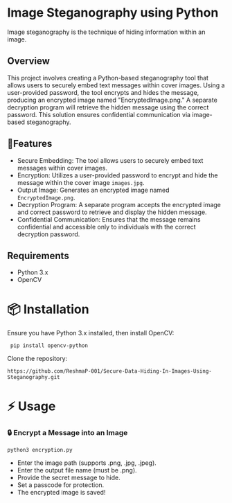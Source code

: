 # Image Steganography using Python
Image steganography is the technique of hiding information within an image. 

## Overview
This project involves creating a Python-based steganography tool that allows users to securely embed text messages within cover images. Using a user-provided password, the tool encrypts and hides the message, producing an encrypted image named "EncryptedImage.png." A separate decryption program will retrieve the hidden message using the correct password. This solution ensures confidential communication via image-based steganography.

## 🚀Features
   - Secure Embedding: The tool allows users to securely embed text messages within cover images. 
   - Encryption: Utilizes a user-provided password to encrypt and hide the message within the cover image `images.jpg`.
   - Output Image: Generates an encrypted image named `EncryptedImage.png`.
   - Decryption Program: A separate program accepts the encrypted image and correct password to retrieve and display the hidden message.
   - Confidential Communication: Ensures that the message remains confidential and accessible only to individuals with the correct decryption password.

## Requirements
   - Python 3.x
   - OpenCV
     
# 📦 Installation

Ensure you have Python 3.x installed, then install OpenCV:

     pip install opencv-python

Clone the repository:

    https://github.com/ReshmaP-001/Secure-Data-Hiding-In-Images-Using-Steganography.git

# ⚡ Usage

### 🔒 Encrypt a Message into an Image
    
    python3 encryption.py

   - Enter the image path (supports .png, .jpg, .jpeg).
   - Enter the output file name (must be .png).
   - Provide the secret message to hide.
   - Set a passcode for protection.
   - The encrypted image is saved!






 

 

